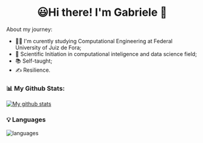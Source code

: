 <!-- ### Hi there 👋

<!--
**gabic6/gabic6** is a ✨ _special_ ✨ repository because its `README.md` (this file) appears on your GitHub profile.

Here are some ideas to get you started:

- 🔭 I’m currently working on ...
- 🌱 I’m currently learning ...
- 👯 I’m looking to collaborate on ...
- 🤔 I’m looking for help with ...
- 💬 Ask me about ...
- 📫 How to reach me: ...
- 😄 Pronouns: ...
- ⚡ Fun fact: ...
-->

 

<h1 align="center">
😃Hi there! I'm Gabriele 👋 
</h1>
About my journey:

- 👩‍💻 I'm curently studying Computational Engineering at Federal University of Juiz de Fora;
- 📑 Scientific Initiation in computational inteligence and data science field;
- 📚 Self-taught;
- ✍ Resilience.

### 📊 My Github Stats:

<!-- ![GitHub stats](https://readme-stats-cfgj2cxdy.vercel.app/api?username=gabic6&count_private=true&show_icons=true&theme=tokyonight) -->
[![My github stats](https://github-readme-stats.vercel.app/api?username=gabic6&theme=cobalt&show_icons=true)](https://github.com/gabic6/github-readme-stats)

### 💡 Languages

![languages](https://github-readme-stats.vercel.app/api/top-langs/?username=gabic6&hide=scss&layout=compact&theme=cobalt&title_color=2ED3EA)
